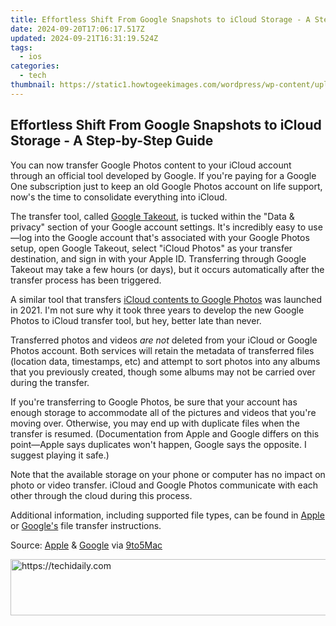 ```yaml
---
title: Effortless Shift From Google Snapshots to iCloud Storage - A Step-by-Step Guide
date: 2024-09-20T17:06:17.517Z
updated: 2024-09-21T16:31:19.524Z
tags:
  - ios
categories:
  - tech
thumbnail: https://static1.howtogeekimages.com/wordpress/wp-content/uploads/2024/07/18.jpg
---
```


## Effortless Shift From Google Snapshots to iCloud Storage - A Step-by-Step Guide

You can now transfer Google Photos content to your iCloud account through an official tool developed by Google. If you're paying for a Google One subscription just to keep an old Google Photos account on life support, now's the time to consolidate everything into iCloud.

 The transfer tool, called [Google Takeout](https://takeout.google.com/takeout/transfer/custom/photos), is tucked within the "Data & privacy" section of your Google account settings. It's incredibly easy to use—log into the Google account that's associated with your Google Photos setup, open Google Takeout, select "iCloud Photos" as your transfer destination, and sign in with your Apple ID. Transferring through Google Takeout may take a few hours (or days), but it occurs automatically after the transfer process has been triggered.

 A similar tool that transfers [iCloud contents to Google Photos](https://extra-support.techidaily.com/2024-approved-praise-in-pixels-the-new-marketing-trend/) was launched in 2021\. I'm not sure why it took three years to develop the new Google Photos to iCloud transfer tool, but hey, better late than never.

 Transferred photos and videos _are not_ deleted from your iCloud or Google Photos account. Both services will retain the metadata of transferred files (location data, timestamps, etc) and attempt to sort photos into any albums that you previously created, though some albums may not be carried over during the transfer.

 If you're transferring to Google Photos, be sure that your account has enough storage to accommodate all of the pictures and videos that you're moving over. Otherwise, you may end up with duplicate files when the transfer is resumed. (Documentation from Apple and Google differs on this point—Apple says duplicates won't happen, Google says the opposite. I suggest playing it safe.)

 Note that the available storage on your phone or computer has no impact on photo or video transfer. iCloud and Google Photos communicate with each other through the cloud during this process.

 Additional information, including supported file types, can be found in [Apple](https://support.apple.com/en-us/HT213483) or [Google's](https://support.google.com/photos/answer/10502587?hl=en) file transfer instructions.

 Source: [Apple](https://support.apple.com/en-us/HT213483) & [Google](https://support.google.com/accounts/answer/9666875) via [9to5Mac](https://9to5mac.com/2024/07/10/transfer-from-google-photos-to-icloud-photos/)

<ins class="adsbygoogle"
     style="display:block"
     data-ad-format="autorelaxed"
     data-ad-client="ca-pub-7571918770474297"
     data-ad-slot="1223367746"></ins>

<ins class="adsbygoogle"
     style="display:block"
     data-ad-client="ca-pub-7571918770474297"
     data-ad-slot="8358498916"
     data-ad-format="auto"
     data-full-width-responsive="true"></ins>



<!-- affiliate ads begin -->
<a href="https://appsumo.8odi.net/c/5597632/2151858/7443" target="_top" id="2151858">
  <img src="//a.impactradius-go.com/display-ad/7443-2151858" border="0" alt="https://techidaily.com" width="600" height="90"/>
</a>
<img height="0" width="0" src="https://appsumo.8odi.net/i/5597632/2151858/7443" style="position:absolute;visibility:hidden;" border="0" />
<!-- affiliate ads end -->

